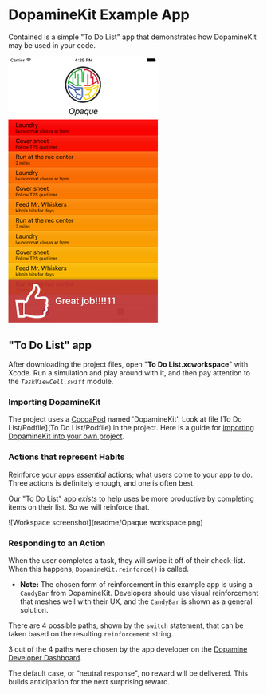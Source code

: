 # DopamineKit Example App

Contained is a simple "To Do List" app that demonstrates how DopamineKit may be used in your code.


<img src="readme/CandyBar.png" width="300">

## "To Do List" app

After downloading the project files, open "__To Do List.xcworkspace__" with Xcode. Run a simulation and play around with it, and then pay attention to the _`TaskViewCell.swift`_ module.

### Importing DopamineKit
The project uses a [CocoaPod](https://cocoapods.org/) named 'DopamineKit'. Look at file [To Do List/Podfile](To Do List/Podfile) in the project. Here is a guide for [importing DopamineKit into your own project](https://github.com/DopamineLabs/DopamineKit-iOS-binary/).

### Actions that represent Habits

Reinforce your apps ​_essential_​ actions; what users come to your app to do. Three actions is definitely enough, and one is often best. 

Our "To Do List" app ​_exists_​ to help uses be more productive by completing items on their list. So we will reinforce that. 

![Workspace screenshot](readme/Opaque workspace.png)

### Responding to an Action
When the user completes a task, they will swipe it off of their check-list. When this happens, `DopamineKit.reinforce()` is called. 

 - __Note:__ The chosen form of reinforcement in this example app is using a `CandyBar` from DopamineKit. Developers should use visual reinforcement that meshes well with their UX, and the `CandyBar` is shown as a general solution.

There are 4 possible paths, shown by the `switch` statement, that can be taken based on the resulting `reinforcement` string. 

3 out of the 4 paths were chosen by the app developer on the [Dopamine Developer Dashboard](http://dashboard.usedopamine.com).

The default case, or “neutral response", no reward will be delivered. This builds anticipation for the next surprising reward.